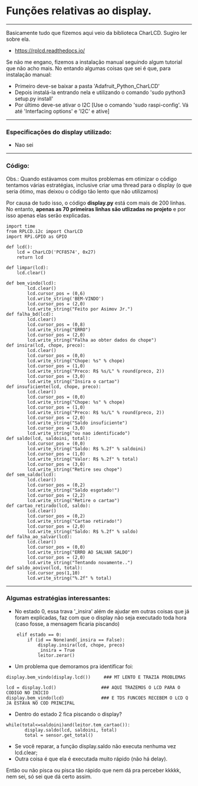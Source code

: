 # Funções relativas ao display.

---

Basicamente tudo que fizemos aqui veio da biblioteca CharLCD. Sugiro ler sobre ela.

- https://rplcd.readthedocs.io/

Se não me engano, fizemos a instalação manual seguindo algum tutorial que não acho mais. No entando algumas coisas que sei é que, para instalação manual:

- Primeiro deve-se baixar a pasta 'Adafruit_Python_CharLCD'
- Depois instalá-la entrando nela e utilizando o comando 'sudo python3 setup.py install'
- Por último deve-se ativar o I2C [Use o comando 'sudo raspi-config'. Vá até 'Interfacing options' e 'I2C' e ative]



---

### Especificações do display utilizado:

- Nao sei

---

### Código:

Obs.: Quando estávamos com muitos problemas em otimizar o código tentamos várias estratégias, inclusive criar uma thread para o display (o que seria ótimo, mas deixou o código tão lento que não utilizamos)

Por causa de tudo isso, o código **display.py** está com mais de 200 linhas. No entanto, **apenas as 70 primeiras linhas são utlizadas no projeto** e por isso apenas elas serão explicadas.

~~~python3
import time
from RPLCD.i2c import CharLCD
import RPi.GPIO as GPIO

def lcd():
    lcd = CharLCD('PCF8574', 0x27)
    return lcd

def limpar(lcd):
    lcd.clear()

def bem_vindo(lcd):
        lcd.clear()
        lcd.cursor_pos = (0,6)
        lcd.write_string('BEM-VINDO')
        lcd.cursor_pos = (2,0)
        lcd.write_string("Feito por Asimov Jr.")
def falha_bd(lcd):
        lcd.clear()
        lcd.cursor_pos = (0,8)
        lcd.write_string("ERRO")
        lcd.cursor_pos = (2,0)
        lcd.write_string("Falha ao obter dados do chope")
def insira(lcd, chope, preco):
        lcd.clear()
        lcd.cursor_pos = (0,0)
        lcd.write_string("Chope: %s" % chope)
        lcd.cursor_pos = (1,0)
        lcd.write_string("Preco: R$ %s/L" % round(preco, 2))
        lcd.cursor_pos = (3,0)
        lcd.write_string("Insira o cartao")
def insuficiente(lcd, chope, preco):
        lcd.clear()
        lcd.cursor_pos = (0,0)
        lcd.write_string("Chope: %s" % chope)
        lcd.cursor_pos = (1,0)
        lcd.write_string("Preco: R$ %s/L" % round(preco, 2))
        lcd.cursor_pos = (2,0)
        lcd.write_string("Saldo insuficiente")
        lcd.cursor_pos = (3,0)
        lcd.write_string("ou nao identificado")
def saldo(lcd, saldoini, total):
        lcd.cursor_pos = (0,0)
        lcd.write_string("Saldo: R$ %.2f" % saldoini)
        lcd.cursor_pos = (1,0)
        lcd.write_string("Valor: R$ %.2f" % total)
        lcd.cursor_pos = (3,0)
        lcd.write_string("Retire seu chope")
def sem_saldo(lcd):
        lcd.clear()
        lcd.cursor_pos = (0,2)
        lcd.write_string("Saldo esgotado!")
        lcd.cursor_pos = (2,2)
        lcd.write_string("Retire o cartao")
def cartao_retirado(lcd, saldo):
        lcd.clear()
        lcd.cursor_pos = (0,2)
        lcd.write_string("Cartao retirado!")
        lcd.cursor_pos = (2,0)
        lcd.write_string("Saldo: R$ %.2f" % saldo)
def falha_ao_salvar(lcd):
        lcd.clear()
        lcd.cursor_pos = (0,0)
        lcd.write_string("ERRO AO SALVAR SALDO")
        lcd.cursor_pos = (2,0)
        lcd.write_string("Tentando novamente..")
def saldo_aovivo(lcd, total):
        lcd.cursor_pos(1,10)
        lcd.write_string("%.2f" % total)
~~~

---

### Algumas estratégias interessantes:

- No estado 0, essa trava '_insira' além de ajudar em outras coisas que já foram explicadas, faz com que o display não seja executado toda hora (caso fosse, a mensagem ficaria piscando)
~~~python3
    elif estado == 0:
        if (id == None)and(_insira == False):
            display.insira(lcd, chope, preco)
            _insira = True
            leitor.zerar()
~~~
  
- Um problema que demoramos pra identificar foi:
~~~python3
display.bem_vindo(display.lcd())     ### MT LENTO E TRAZIA PROBLEMAS
~~~
~~~python3
lcd = display.lcd()                 ### AQUI TRAZEMOS O LCD PARA O CODIGO NO INICIO
display.bem_vindo(lcd)              ### E TDS FUNCOES RECEBEM O LCD Q JA ESTAVA NO COD PRINCIPAL
~~~

- Dentro do estado 2 fica piscando o display?
~~~python3
while(total<=saldoini)and(leitor.tem_cartao()):
       display.saldo(lcd, saldoini, total)
       total = sensor.get_total()
~~~

 - Se você reparar, a função display.saldo não executa nenhuma vez lcd.clear;
 - Outra coisa é que ela é executada muito rápido (não há delay).
     
Então ou não pisca ou pisca tão rápido que nem dá pra perceber kkkkk, nem sei, só sei que dá certo assim.

